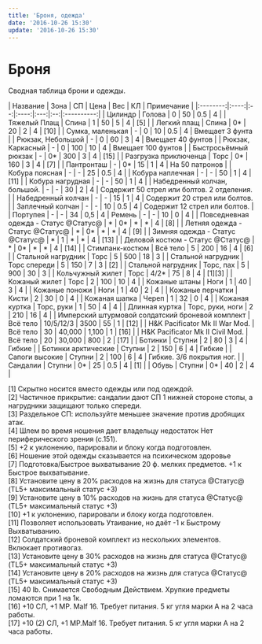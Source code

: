 ```yaml
---
title: 'Броня, одежда'
date: '2016-10-26 15:30'
update: '2016-10-26 15:30'
---
```


# Броня

Сводная таблица брони и одежды.

 \| Название \| Зона \| СП \| Цена \| Вес \| КЛ \| Примечание \| \|:--------:\|:----:\|:--:\|:----:\|:---:\|:--:\|:----------:\| \| Цилиндр \| Голова \| 0 \| 50 \| 0.5 \| 4 \| \| Тяжелый Плащ \| Спина \| 1 \| 50 \| 5 \| 4 \| \[5\] \| \| Легкий плащ \| Спина \| 0\* \| 20 \| 2 \| 4 \| \[10\] \| \| Сумка, маленькая \| - \| 0 \| 10 \| 0.5 \| 4 \| Вмещает 3 фунта \| \| Рюкзак, Небольшой \| - \| 0 \| 60 \| 3 \| 4 \| Вмещает 40 фунтов \| \| Рюкзак, Каркасный \| - \| 0 \| 100 \| 10 \| 4 \| Вмещает 100 фунтов \| \| Быстросьёмный рюкзак \| - \| 0\* \| 300 \| 3 \| 4 \| \[15\] \| \| Разгрузка приключенца \| Торс \| 0\* \| 160 \| 3 \| 4 \| \[7\] \| \| Пантронташ \| - \| 0\* \| 15 \| 1 \| 4 \| На 50 патронов \| \| Кобура поясная \| - \| - \| 25 \| 0.5 \| 4 \| \| Кобура наплечная \| - \| - \| 50 \| 1 \| 4 \| \[11\] \| \| Кобура нагрудная \| - \| - \| 50 \| 1 \| 4 \| \| Набедренный колчан, большой. \| - \| - \| 30 \| 2 \| 4 \| Содержит 50 стрел или болтов. 2 отделения. \| \| Набедренный колчан \| - \| - \| 15 \| 1 \| 4 \| Содержит 20 стрел или болтов. \| \| Заплечный колчан \| - \| - \| 10 \| 0.5 \| 4 \| Содержит 12 стрел или болтов. \| \| Портупея \| - \| - \| 34 \| 0,5 \| 4 \| Ремень \| - \| - \| 10 \| 0 \| 4 \| \| Повседневная одежда - Статус @Статус@ \| \* \| 0\* \| \* \| \* \| 4 \| \[8\] \| \| Летняя одежда - Статус @Статус@ \| \* \| 0\* \| \* \| \* \| 4 \| \[9\] \| \| Зимняя одежда - Статус @Статус@ \| \* \| 1 \| \* \| \* \| 4 \| \[13\] \| \| Деловой костюм - Статус @Статус@ \| \* \| 0\* \| \* \| \* \| 4 \| \[14\] \| \| Стимпанк-костюм \| Всё тело \| 5 \| 200 \| 16 \| 4 \| \[6\] \| \| Стальной нагрудник \| Торс \| 5 \| 500 \| 18 \| 3 \| \| Стальной нагрудник \| Торс спереди \| 5 \| 150 \| 7 \| 3 \| \[2\] \| \| Стальной нагрудник \| Торс, пах \| 5 \| 900 \| 30 \| 3 \| \| Кольчужный жилет \| Торс \| 4/2\* \| 75 \| 8 \| 4 \| \[1\]\[3\] \| \| Кожаный жилет \| Торс \| 2 \| 100 \| 10 \| 4 \| \| Кожаные штаны \| Ноги \| 1 \| 40 \| 3 \| 4 \| \| Кожаные поножи \| Ноги \| 1 \| 40 \| 2 \| 4 \| \| Кожаные перчатки \| Кисти \| 2 \| 30 \| 0 \| 4 \| \| Кожаная шапка \| Череп \| 1 \| 32 \| 0 \| 4 \| \| Кожаная куртка \| Торс, руки \| 1 \| 50 \| 4 \| 4 \| \| Длинная куртка \| Торс, руки, ноги \| 2 \| 210 \| 16 \| 4 \| \| Имперский штурмовой солдатский броневой комплект \| Всё тело \| 10/5/12/3 \| 3500 \| 55 \| 1 \| \[12\] \| \| H&K Pacificator Mk II War Mod. \| Всё тело \| 30 \| 40,000 \| 1,100 \| 1 \| \[16\] \| \| H&K Pacificator Mk II Civil Mod. \| Всё тело \| 20 \| 30,000 \| 800 \| 2 \| \[17\] \| \| Ботинки \| Ступни \| 2 \| 80 \| 3 \| 4 \| Гибкие \| \| Ботинки арктические \| Ступни \| 2 \| 150 \| 6 \| 4 \| Гибкие \| \| Сапоги высокие \| Ступни \| 2 \| 100 \| 6 \| 4 \| Гибкие. 3/6 покрытия ног. \| \| Сандалии \| Ступни \| 0\* \| 25 \| 0.5 \| 4 \| \[1\] \| \| Обувь \| Ступни \| 0\* \| 40 \| 2 \| 4 \|

\[1\] Скрытно носится вместо одежды или под одеждой.  
\[2\] Частичное прикрытие: сандалии дают СП 1 нижней стороне стопы, а нагрудники защищают только спереди.  
\[3\] Раздельное СП: используйте меньшее значение против дробящих атак.  
\[4\] Шлем во время ношения дает владельцу недостаток Нет периферического зрения \(с.151\).  
\[5\] +2 к уклонению, парировали и блоку когда подготовлен.  
\[6\] Ношение этой одежды сказывается на психическом здоровье  
\[7\] Подготовка/Быстрое выхватывание 20 ф. мелких предметов. +1 к Быстрое выхватывание.  
\[8\] Установите цену в 20% расходов на жизнь для статуса @Статус@ \(TL5+ максимальный статус +3\)  
\[9\] Установите цену в 10% расходов на жизнь для статуса @Статус@ \(TL5+ максимальный статус +3\)  
\[10\] +1 к уклонению, парировали и блоку когда подготовлен.  
\[11\] Позволяет использовать Утаивание, но даёт -1 к Быстрому Выхватыванию.  
\[12\] Солдатский броневой комплект из нескольких элементов. Вклюкает противогаз.  
\[13\] Установите цену в 30% расходов на жизнь для статуса @Статус@ \(TL5+ максимальный статус +3\)  
\[14\] Установите цену в 20% расходов на жизнь для статуса @Статус@ \(TL5+ максимальный статус +3\)  
\[15\] 40 lb. Снимается Свободным Действием. Хрупкие предметы ломаются при 1 на 1к.  
\[16\] +10 СЛ, +1 МР. Malf 16. Требует питания. 5 кг угля марки А на 2 часа работы.  
\[17\] +10 \(2\) СЛ, +1 МР.Malf 16. Требует питания. 5 кг угля марки А на 2 часа работы.

